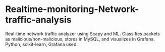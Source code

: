# Realtime-monitoring-Network-traffic-analysis
Real-time network traffic analyzer using Scapy and ML. Classifies packets as malicious/non-malicious, stores in MySQL, and visualizes in Grafana. Python, scikit-learn, Grafana used.
